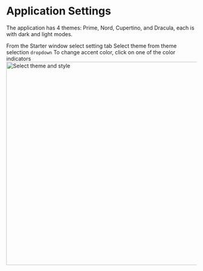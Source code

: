 # Application Settings

<procedure title="Select Themes and Styles" id="select-themes-and-styles">
<p>
The application has 4 themes: Prime, Nord, Cupertino, and Dracula, each is with dark and light modes.
</p>
<step>
From the Starter window select setting tab
</step>
<step>Select theme from theme selection <code>dropdown</code></step>
<step>To change accent color, click on one of the color indicators</step>
<img src="select_theme.png" alt="Select theme and style" width="540"/>
</procedure>

[//]: # (<procedure title="Select language" id="select-language">)

[//]: # (<step>)

[//]: # (From the Starter window select setting tab)

[//]: # (</step>)

[//]: # (<step>)

[//]: # (Select language from the language selection <code>dropdown</code>)

[//]: # (</step>)

[//]: # (<img src="language_selection.png" alt="Select language" width="540"  />)

[//]: # (</procedure>)

[//]: # ()
[//]: # (<procedure title="Set floating point" id="set-floating-point">)

[//]: # (<step>)

[//]: # (From the Starter window select setting tab)

[//]: # (</step>)

[//]: # (<step>)

[//]: # (Select floating point from the floating point selection <code>dropdown</code>)

[//]: # (</step>)

[//]: # (<img src="precision_selection.png" alt="Setting floating point" width="540" />)

[//]: # (</procedure>)

[//]: # ()
[//]: # (<procedure title="Setting shortcut keys" id="setting-shorcut-key">)

[//]: # (In Bluegrid, most user actions can be performed using keyboard shortcuts. )

[//]: # (<p>)

[//]: # (To view or set shortcut keys, click on the <code>Setting</code> tab and scroll down to set Shortcut keys section in the Starter window.)

[//]: # ()
[//]: # (Shortcut keys are categorized into four groups and two levels: <code>Application</code> &#40;level 0&#41;, which is for ui controls on the top <code>Toolbar</code>, as shown in the image below,)

[//]: # ()
[//]: # (<img src="app_toolbar.png"  width="540" alt="Application toolbar"/>)

[//]: # ()
[//]: # (<code>Draw View</code> &#40;level 1&#41;, <code>Document View</code> &#40;level 1&#41;, and <code>Catalog View</code> &#40;level 1&#41;.)

[//]: # ()
[//]: # (Each group contains a list of shortcut keys that users can customize. Shortcut keys at a lower level have a higher execution priority, meaning a shortcut key at a higher level will not execute if a lower-level key shares the same shortcut, the lower level shortcut key executes.)

[//]: # (</p>)

[//]: # (<p>)

[//]: # (Identical shortcut keys in different groups at the same level will have the same execution priority. For example, the shortcut key <code>Ctrl</code>+<code>O</code> in the Draw View group and <code>Ctrl</code>+<code>O</code> in the <code>Document View</code> group will have the same execution priority. Shortcut key <code>Ctrl</code>+<code>D</code> in <code>Application</code> group will have the highest execution priority, if <code>Draw View</code> has the same shortcut, the shortcut key <code>Ctrl</code>+<code>D</code> in <code>Application</code> group will execute and the shortcut key <code>Ctrl</code>+<code>D</code> in <code>Draw View</code> group will not execute.)

[//]: # (</p>)

[//]: # (<p>)

[//]: # (Different groups can share shortcut keys. In the same group, shortcut keys shall be unique.)

[//]: # (</p>)

[//]: # (<img src="shortcut.png" alt="Setting shortcut keys" width="540"/>)

[//]: # (</procedure>)

[//]: # ()
[//]: # (<procedure title="Save and load profiles" id="save-load-profiles">)

[//]: # (<p>)

[//]: # (The application setting can be saved and loaded as profiles. For example, users can save a settings profiles for different favors of use and save time on setting up the application.)

[//]: # (</p>)

[//]: # (<p>)

[//]: # (To save or load a setting profile, click on the <code>Setting</code> tab and scroll down to the <code>Setting Profile</code> section in the Starter window.)

[//]: # (</p>)

[//]: # (<img src="profile.png" alt="Save and load profile" width="540"/>)

[//]: # (</procedure>)

[//]: # ()
[//]: # (<procedure title="Import setting profiles">)

[//]: # (<step>)

[//]: # (Click on the <code>Export</code> button to save the current setting profile.)

[//]: # (</step>)

[//]: # (<step>)

[//]: # (Upon clicking the <code>Export</code> button, a saving files dialog will appear where users can enter the profile name and click <code>Save</code> to save the profile to a file on the computer.)

[//]: # (</step>)

[//]: # (</procedure>)

[//]: # ()
[//]: # (<procedure title="Export setting profiles">)

[//]: # ()
[//]: # (<step>)

[//]: # (To load a setting profile, click on the <code>Import</code> button.)

[//]: # (</step>)

[//]: # (<step>)

[//]: # (Upon clicking the <code>Import</code> button, an opening files dialog box will appear, navigate to the profile file and click <code>Open</code> from the dialog window to load the file.)

[//]: # (</step>)

[//]: # (</procedure>)